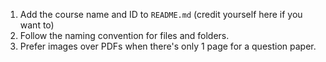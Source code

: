 1. Add the course name and ID to `README.md` (credit yourself here if you want to)
2. Follow the naming convention for files and folders.
3. Prefer images over PDFs when there's only 1 page for a question paper.
